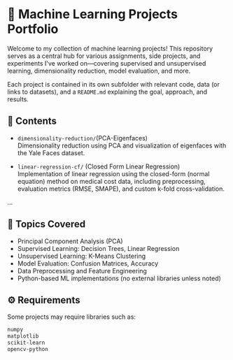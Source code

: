 # 🧠 Machine Learning Projects Portfolio

Welcome to my collection of machine learning projects! This repository serves as a central hub for various assignments, side projects, and experiments I've worked on—covering supervised and unsupervised learning, dimensionality reduction, model evaluation, and more.

Each project is contained in its own subfolder with relevant code, data (or links to datasets), and a `README.md` explaining the goal, approach, and results.

## 📁 Contents

- `dimensionality-reduction/`(PCA-Eigenfaces)  
  Dimensionality reduction using PCA and visualization of eigenfaces with the Yale Faces dataset.
  
- `linear-regression-cf/` (Closed Form Linear Regression)\
Implementation of linear regression using the closed-form (normal equation) method on medical cost data, including preprocessing, evaluation metrics (RMSE, SMAPE), and custom k-fold cross-validation.

...

## 🧪 Topics Covered

- Principal Component Analysis (PCA)
- Supervised Learning: Decision Trees, Linear Regression
- Unsupervised Learning: K-Means Clustering
- Model Evaluation: Confusion Matrices, Accuracy
- Data Preprocessing and Feature Engineering
- Python-based ML implementations (no external libraries unless noted)

## ⚙️ Requirements

Some projects may require libraries such as:

```bash
numpy
matplotlib
scikit-learn
opencv-python
